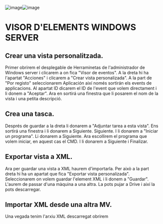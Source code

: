 ![image](https://github.com/user-attachments/assets/4781349a-78e0-44bb-b7aa-ef31ffceef06)![image](https://github.com/user-attachments/assets/b2785482-1601-404a-a409-02270011e989)
#  VISOR D'ELEMENTS WINDOWS SERVER 

## Crear una vista personalitzada.
Primer obrirem el desplegable de Herraminetas de l'administrador de Windows server i clicarem a on fica "Visor de eventos".
[ ](1.png)
A la dreta hi ha l'apartat "Acciones" i clicarem a "Crear vista personalizada".
[ ](2.png)
A la part de "Por registo" seleccionarem Aplicación així només sortirán els events de applicacions. Al apartat ID dicarem el ID de l'event que volem directament i li donem a "Aceptar".
[ ](3.png)
Ara en sortirá una finestra que li posarem el nom de la vista i una petita descripció.
[ ](4.png)

## Crea una tasca.
Després de guardar a la dreta li donarem a "Adjuntar tarea a esta vista".
[ ](5.png)
Ens sortirá una finestra i li donarem a Siguiente.
[ ](6.png)
Siguiente.
[ ](7.png)
I li donarem a "Iniciar un programa". Li donarem a Siguiente.
[ ](8.png)
Ara escollirem el programa que volem iniciar, en aquest cas el CMD. I li donarem a Siguiente i Finalizar.
[ ](9.png)

## Exportar vista a XML.
Ara per guardar una vista a XML haurem d'importarla. Per això a la part dreta hi ha un apartat que fica "Exportar vista personalizada".
[ ](10.png)
Seleccionarem on volem guardar l'element XML i li donem a "Guardar". L'aurem de passar d'una màquina a una altra. La pots pujar a Drive i així la pots descarregar. 
[ ](11.png)

## Importar XML desde una altra MV.
Una vegada tenim l'arxiu XML descarregat obrirem 
[ ](12.png)

[ ](13.png)

[ ](14.png)
